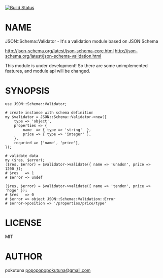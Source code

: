 [![Build Status](https://travis-ci.org/pokutuna/p5-JSON-Schema-Validator.svg?branch=master)](https://travis-ci.org/pokutuna/p5-JSON-Schema-Validator)
# NAME

JSON::Schema::Validator - It's a validation module based on JSON Schema

http://json-schema.org/latest/json-schema-core.html
http://json-schema.org/latest/json-schema-validation.html

This module is under development!
So there are some unimplemented features, and module api will be changed.

# SYNOPSIS

    use JSON::Schema::Validator;

    # create instance with schema definition
    my $validator = JSON::Schema::Validator->new({
        type => 'object',
        properties => {
            name  => { type => 'string'  },
            price => { type => 'integer' },
        },
        requried => ['name', 'price'],
    });

    # validate data
    my ($res, $error);
    ($res, $error) = $validator->validate({ name => 'unadon', price => 1200 });
    # $res   => 1
    # $error => undef

    ($res, $error) = $validator->validate({ name => 'tendon', price => 'hoge' });
    # $res   => 0
    # $error => object JSON::Schema::Validation::Error
    # $error->position => '/properties/price/type'

# LICENSE

MIT

# AUTHOR

pokutuna <popopopopokutuna@gmail.com>
